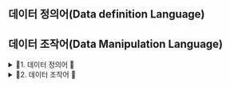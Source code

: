 ## 데이터 정의어(Data definition Language)
## 데이터 조작어(Data Manipulation Language)


<details>
<summary>🐝1. 데이터 정의어 🐝    </summary>
<div markdown="1">

![IMG](./데이터정의어.png)

<details>
<summary>🐝CREATE문🐝    </summary>
<div markdown="1">

- **CREATE문**
1.[X] 1장
- ![IMG](./CREATE문.png)

1.[X] 2장
  ![IMG](./CREATE문2.png)

1.[X] 3장
  ![IMG](./CREATE문3.png)
1.[X] 4장
  ![IMG](./CREATE문4.png)
1.[X] 5장
  ![IMG](./CREATE문5.png)
1.[X] 6장
  ![IMG](./CREATE문6.png)
</div>
</details>

<details>
<summary>🐝ALTER문🐝    </summary>
<div markdown="1">
 
- **ALTER문**

1.[X] 1장
- ![IMG](./ALTER문.png)
1.[X] 2장
- ![IMG](./ALTER문2.png)


</div>
</details>

<details>
<summary>🐝DROP문🐝    </summary>
<div markdown="1">

- **ALTER문**

1.[X] 1장
- ![IMG](./DROP문.png)

</div>
</details>

</div>
</details>

<details>
<summary>🐝2. 데이터 조작어 🐝    </summary>
<div markdown="1">

![IMG](./데이터조작어.png)

<details>
<summary>🐝INSERT문 🐝    </summary>
<div markdown="1">

1.[X] 1장
![IMG](./INSERT문.png)
1.[X] 2장
![IMG](./INSERT문2.png)
1.[X] 3장
![IMG](./INSERT문3.png)

</div>
</details>

<details>
<summary>🐝UPDATE문 🐝    </summary>
<div markdown="1">

1.[X] 1장
  ![IMG](./UPDATE문.png)
1.[X] 2장
  ![IMG](./UPDATE문.png)

</div>
</details>

<details>
<summary>🐝DELETE문 🐝    </summary>
<div markdown="1">

1.[X] 1장
  ![IMG](./DELETE문.png)
1.[X] 2장
  ![IMG](./DELETE문2.png)

</div>
</details>




</div>
</details>

